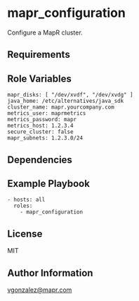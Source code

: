 mapr_configuration
=========

Configure a MapR cluster.

Requirements
------------


Role Variables
--------------

```
mapr_disks: [ "/dev/xvdf", "/dev/xvdg" ]
java_home: /etc/alternatives/java_sdk
cluster_name: mapr.yourcompany.com
metrics_user: maprmetrics
metrics_password: mapr
metrics_host: 1.2.3.4
secure_cluster: false
mapr_subnets: 1.2.3.0/24
```

Dependencies
------------



Example Playbook
----------------

```
- hosts: all
  roles:
    - mapr_configuration
```

License
-------

MIT

Author Information
------------------

vgonzalez@mapr.com